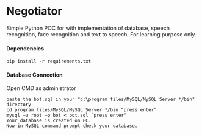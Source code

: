 # Negotiator
Simple Python POC for with implementation of database, speech recognition, face recognition and text to speech. For learning purpose only.

#### Dependencies

    pip install -r requirements.txt


#### Database Connection
Open CMD as administrator

    paste the bot.sql in your "c:\program files/MySQL/MySQL Server */bin" directory
    cd program files/MySQL/MySQL Server */bin “press enter”
    mysql –u root –p bot < bot.sql “press enter"
    Your database is created on PC.
    Now in MySQL command prompt check your database.  
